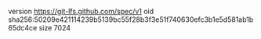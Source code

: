 version https://git-lfs.github.com/spec/v1
oid sha256:50209e421114239b5139bc55f28b3f3e51f740630efc3b1e5d581ab1b65dc4ce
size 7024
